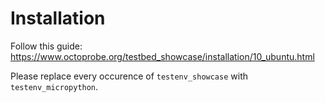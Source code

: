 # Installation

Follow this guide: https://www.octoprobe.org/testbed_showcase/installation/10_ubuntu.html

Please replace every occurence of `testenv_showcase` with `testenv_micropython`.
